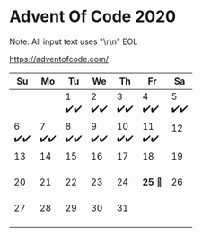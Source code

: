 # Advent Of Code 2020

Note: All input text uses "\r\n" EOL

https://adventofcode.com/

 Su | Mo | Tu | We | Th | Fr | Sa
----|----|----|----|----|----|----
|||1<br>:heavy_check_mark::heavy_check_mark:|2<br>:heavy_check_mark::heavy_check_mark:|3<br>:heavy_check_mark::heavy_check_mark:|4<br>:heavy_check_mark::heavy_check_mark:|5<br>:heavy_check_mark::heavy_check_mark:
6<br>:heavy_check_mark::heavy_check_mark:|7<br>:heavy_check_mark::heavy_check_mark:|8<br>:heavy_check_mark::heavy_check_mark:|9<br>:heavy_check_mark::heavy_check_mark:|10<br>:heavy_check_mark::heavy_check_mark:|11<br>:heavy_check_mark::heavy_check_mark:|12<br><br>
13<br><br>|14<br><br>|15<br><br>|16<br><br>|17<br><br>|18<br><br>|19<br><br>
20<br><br>|21<br><br>|22<br><br>|23<br><br>|24<br><br>|**25** :christmas_tree:<br><br>|26<br><br>
27<br><br>|28<br><br>|29<br><br>|30<br><br>|31<br><br>


